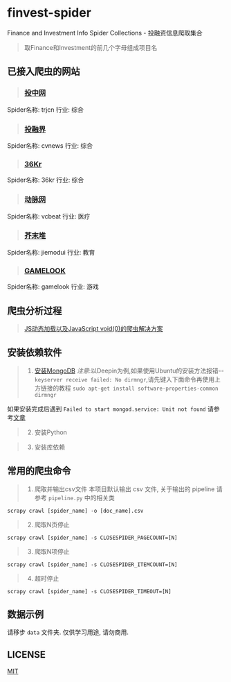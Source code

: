 # finvest-spider
Finance and Investment Info Spider Collections - 投融资信息爬取集合
>取Finance和Investment的前几个字母组成项目名

## 已接入爬虫的网站
>### [投中网](http://www.chinaventure.com.cn)
Spider名称: trjcn
行业: 综合

>### [投融界](http://news.trjcn.com/list_70.html)
Spider名称: cvnews
行业: 综合

>### [36Kr](https://36kr.com/newsflashes)
Spider名称: 36kr
行业: 综合

>### [动脉网](https://vcbeat.net)
Spider名称: vcbeat
行业: 医疗

>### [芥末堆](https://www.jiemodui.com)
Spider名称: jiemodui
行业: 教育

>### [GAMELOOK](http://www.gamelook.com.cn/)
Spider名称: gamelook
行业: 游戏


## 爬虫分析过程
>[JS动态加载以及JavaScript void(0)的爬虫解决方案](HOW_TO_CRAWL_AboutJS.md)

## 安装依赖软件
>1. [安装MongoDB](https://docs.mongodb.com/manual/tutorial/install-mongodb-on-ubuntu/#install-mongodb-community-edition)
*注意*:以Deepin为例,如果使用Ubuntu的安装方法报错--`keyserver receive failed: No dirmngr`,请先键入下面命令再使用上方链接的教程
`sudo apt-get install software-properties-common dirmngr`

如果安装完成后遇到
`Failed to start mongod.service: Unit not found`
请参考[文章](https://www.cnblogs.com/alan2kat/p/7771635.html)

>2. 安装Python

>3. 安装库依赖


## 常用的爬虫命令
>1. 爬取并输出csv文件
本项目默认输出 csv 文件, 关于输出的 pipeline 请参考 `pipeline.py` 中的相关类
```shell
scrapy crawl [spider_name] -o [doc_name].csv
```
>2. 爬取N页停止
```shell
scrapy crawl [spider_name] -s CLOSESPIDER_PAGECOUNT=[N]
```
>3. 爬取N项停止
```shell
scrapy crawl [spider_name] -s CLOSESPIDER_ITEMCOUNT=[N]
```
>4. 超时停止
```shell
scrapy crawl [spider_name] -s CLOSESPIDER_TIMEOUT=[N]
```

## 数据示例
请移步 `data` 文件夹.
仅供学习用途, 请勿商用.

## LICENSE
[MIT](/LICENSE)